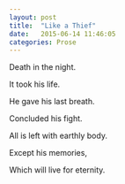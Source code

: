```yaml
---
layout: post
title:  "Like a Thief"
date:   2015-06-14 11:46:05
categories: Prose
---
```

Death in the night.

It took his life.

He gave his last breath.

Concluded his fight.

All is left with earthly body.

Except his memories,

Which will live for eternity.

